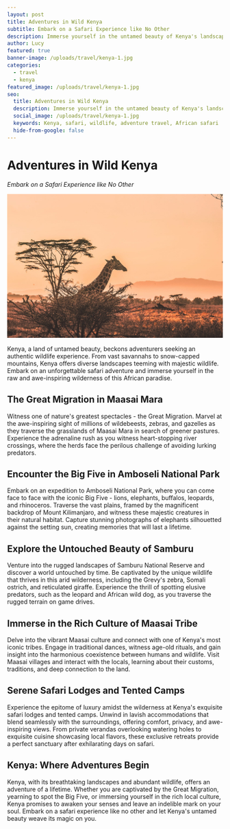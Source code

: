 ```yaml
---
layout: post
title: Adventures in Wild Kenya
subtitle: Embark on a Safari Experience like No Other
description: Immerse yourself in the untamed beauty of Kenya's landscapes and encounter majestic wildlife on an unforgettable safari adventure.
author: Lucy
featured: true
banner-image: /uploads/travel/kenya-1.jpg
categories:
  - travel
  - kenya
featured_image: /uploads/travel/kenya-1.jpg
seo:
  title: Adventures in Wild Kenya
  description: Immerse yourself in the untamed beauty of Kenya's landscapes and encounter majestic wildlife on an unforgettable safari adventure.
  social_image: /uploads/travel/kenya-1.jpg
  keywords: Kenya, safari, wildlife, adventure travel, African safari
  hide-from-google: false
---
```


# Adventures in Wild Kenya

*Embark on a Safari Experience like No Other*

![Kenya](/uploads/travel/kenya-1.jpg)

Kenya, a land of untamed beauty, beckons adventurers seeking an authentic wildlife experience. From vast savannahs to snow-capped mountains, Kenya offers diverse landscapes teeming with majestic wildlife. Embark on an unforgettable safari adventure and immerse yourself in the raw and awe-inspiring wilderness of this African paradise.

## The Great Migration in Maasai Mara

Witness one of nature's greatest spectacles - the Great Migration. Marvel at the awe-inspiring sight of millions of wildebeests, zebras, and gazelles as they traverse the grasslands of Maasai Mara in search of greener pastures. Experience the adrenaline rush as you witness heart-stopping river crossings, where the herds face the perilous challenge of avoiding lurking predators.

## Encounter the Big Five in Amboseli National Park

Embark on an expedition to Amboseli National Park, where you can come face to face with the iconic Big Five - lions, elephants, buffalos, leopards, and rhinoceros. Traverse the vast plains, framed by the magnificent backdrop of Mount Kilimanjaro, and witness these majestic creatures in their natural habitat. Capture stunning photographs of elephants silhouetted against the setting sun, creating memories that will last a lifetime.

## Explore the Untouched Beauty of Samburu

Venture into the rugged landscapes of Samburu National Reserve and discover a world untouched by time. Be captivated by the unique wildlife that thrives in this arid wilderness, including the Grevy's zebra, Somali ostrich, and reticulated giraffe. Experience the thrill of spotting elusive predators, such as the leopard and African wild dog, as you traverse the rugged terrain on game drives.

## Immerse in the Rich Culture of Maasai Tribe

Delve into the vibrant Maasai culture and connect with one of Kenya's most iconic tribes. Engage in traditional dances, witness age-old rituals, and gain insight into the harmonious coexistence between humans and wildlife. Visit Maasai villages and interact with the locals, learning about their customs, traditions, and deep connection to the land.

## Serene Safari Lodges and Tented Camps

Experience the epitome of luxury amidst the wilderness at Kenya's exquisite safari lodges and tented camps. Unwind in lavish accommodations that blend seamlessly with the surroundings, offering comfort, privacy, and awe-inspiring views. From private verandas overlooking watering holes to exquisite cuisine showcasing local flavors, these exclusive retreats provide a perfect sanctuary after exhilarating days on safari.

## Kenya: Where Adventures Begin

Kenya, with its breathtaking landscapes and abundant wildlife, offers an adventure of a lifetime. Whether you are captivated by the Great Migration, yearning to spot the Big Five, or immersing yourself in the rich local culture, Kenya promises to awaken your senses and leave an indelible mark on your soul. Embark on a safari experience like no other and let Kenya's untamed beauty weave its magic on you.
